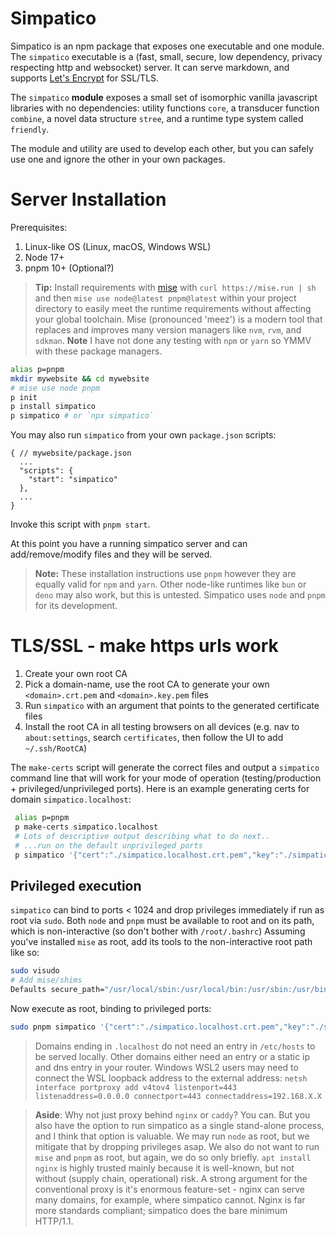 # Simpatico
Simpatico is an npm package that exposes one executable and one module. The `simpatico` executable is a (fast, small, secure, low dependency, privacy respecting http and websocket) server. It can serve markdown, and supports [Let's Encrypt](https://letsencrypt.org/) for SSL/TLS. 

The `simpatico` **module** exposes a small set of isomorphic vanilla javascript libraries with no dependencies: utility functions `core`, a transducer function `combine`, a novel data structure `stree`, and a runtime type system called `friendly`. 

The module and utility are used to develop each other, but you can safely use one and ignore the other in your own packages.

# Server Installation
Prerequisites:
1. Linux-like OS (Linux, macOS, Windows WSL)
2. Node 17+
3. pnpm 10+ (Optional?)

> **Tip:** Install requirements with [mise](https://mise.jdx.dev/) with `curl https://mise.run | sh` and then `mise use node@latest pnpm@latest` within your project directory to easily meet the runtime requirements without affecting your global toolchain. Mise (pronounced 'meez') is a modern tool that replaces and improves many version managers like `nvm`, `rvm`, and `sdkman`.
> **Note** I have not done any testing with `npm` or `yarn` so YMMV with these package managers. 

```bash
alias p=pnpm
mkdir mywebsite && cd mywebsite
# mise use node pnpm
p init
p install simpatico
p simpatico # or `npx simpatico`
```
You may also run `simpatico` from your own `package.json` scripts:
```text
{ // mywebsite/package.json
  ...
  "scripts": {
    "start": "simpatico"
  },
  ...
}
```
Invoke this script with `pnpm start`. 

At this point you have a running simpatico server and can add/remove/modify files and they will be served.

> **Note:** These installation instructions use `pnpm` however they are equally valid for `npm` and `yarn`. Other node-like runtimes like `bun` or `deno` may also work, but this is untested. Simpatico uses `node` and `pnpm` for its development. 

# TLS/SSL - make https urls work

1. Create your own root CA 
2. Pick a domain-name, use the root CA to generate your own `<domain>.crt.pem` and `<domain>.key.pem` files 
3. Run `simpatico` with an argument that points to the generated certificate files
4. Install the root CA in all testing browsers on all devices (e.g. nav to `about:settings`, search `certificates`, then follow the UI to add `~/.ssh/RootCA`)

The `make-certs` script will generate the correct files and output a `simpatico` command line that will work for your mode of operation
(testing/production + privileged/unprivileged ports). Here is an example generating certs for domain `simpatico.localhost`:

```bash
 alias p=pnpm
 p make-certs simpatico.localhost
 # Lots of descriptive output describing what to do next..
 # ...run on the default unprivileged ports
 p simpatico '{"cert":"./simpatico.localhost.crt.pem","key":"./simpatico.localhost.key.pem", "useTls":true}'
```

## Privileged execution
`simpatico` can bind to ports < 1024 and drop privileges immediately if run as root via `sudo`.
Both `node` and `pnpm` must be available to root and on its path, which is non-interactive (so don't bother with `/root/.bashrc`)
Assuming you've installed `mise` as root, add its tools to the non-interactive root path like so:

```bash
sudo visudo
# Add mise/shims 
Defaults secure_path="/usr/local/sbin:/usr/local/bin:/usr/sbin:/usr/bin:/sbin:/bin:/snap/bin:/root/.local/share/mise/shims"
```
Now execute as root, binding to privileged ports:

```bash
sudo pnpm simpatico '{"cert":"./simpatico.localhost.crt.pem","key":"./simpatico.localhost.key.pem", "useTls":true, "http":80, "https":443, "ws":443, "runAsUser":"alice"}'
```

> Domains ending in `.localhost` do not need an entry in `/etc/hosts` to be served locally. Other domains either need an entry or a static ip and dns entry in your router.
> Windows WSL2 users may need to connect the WSL loopback address to the external address: `netsh interface portproxy add v4tov4 listenport=443 listenaddress=0.0.0.0 connectport=443 connectaddress=192.168.X.X`

> **Aside**: Why not just proxy behind `nginx` or `caddy`? You can. But you also have the option to run simpatico as a single stand-alone process,
> and I think that option is valuable. We may run `node` as root, but we mitigate that by dropping privileges asap. 
> We also do not want to run `mise` and `pnpm` as root, but again, we do so only briefly. 
> `apt install nginx` is highly trusted mainly because it is well-known, but not without (supply chain, operational) risk.
> A strong argument for the conventional proxy is it's enormous feature-set - nginx can serve many domains, for example, where simpatico cannot.
> Nginx is far more standards compliant; simpatico does the bare minimum HTTP/1.1.